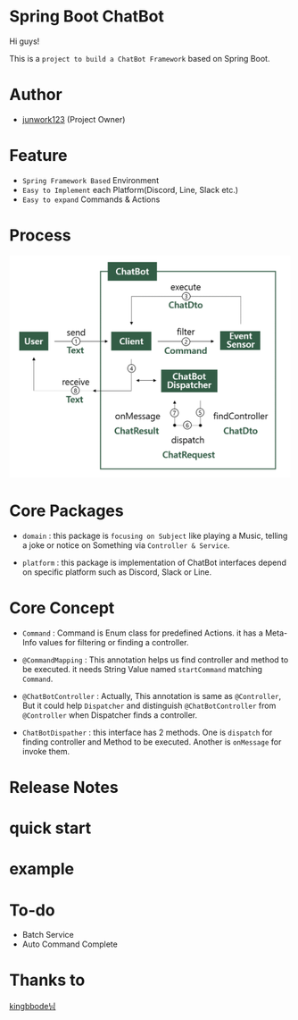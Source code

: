 # Spring Boot ChatBot

Hi guys!

This is a `project to build a ChatBot Framework` based on Spring Boot.

# Author
- [junwork123](https://www.junwork.net/) (Project Owner)

# Feature

- `Spring Framework Based` Environment
- `Easy to Implement` each Platform(Discord, Line, Slack etc.)
- `Easy to expand` Commands & Actions

# Process
![process](docs/process.png)


# Core Packages

- `domain` : this package is `focusing on Subject` like playing a Music, telling a joke or notice on Something via `Controller & Service`.

- `platform` : this package is implementation of ChatBot interfaces depend on specific platform such as Discord, Slack or Line.

# Core Concept

- `Command` : Command is Enum class for predefined Actions. it has a Meta-Info values for filtering or finding a controller.  

- `@CommandMapping` : This annotation helps us find controller and method to be executed. it needs String Value named `startCommand` matching `Command`. 

- `@ChatBotController` : Actually, This annotation is same as `@Controller`, But it could help `Dispatcher` and distinguish `@ChatBotController` from `@Controller` when Dispatcher finds a controller.     

- `ChatBotDispather` : this interface has 2 methods. One is `dispatch` for finding controller and Method to be executed. Another is `onMessage` for invoke them.  

# Release Notes

# quick start

# example

# To-do

- Batch Service
- Auto Command Complete

# Thanks to
[kingbbode님](https://github.com/kingbbode/spring-boot-chatbot)